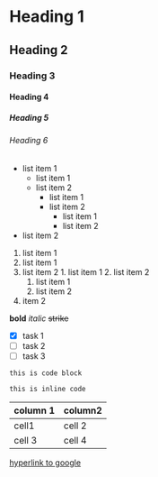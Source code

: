 # Heading 1
## Heading 2
### Heading 3
#### Heading 4
##### Heading 5
###### Heading 6

* list item 1
  * list item 1
  * list item 2
    * list item 1
    * list item 2
      * list item 1
      * list item 2
* list item 2

1. list item 1
  1. list item 1
  2. list item 2
    1. list item 1
    2. list item 2
      1. list item 1
      2. list item 2
2. item 2


**bold**
*italic*
~~strike~~

* [x] task 1
* [ ] task 2
* [ ] task 3

```
this is code block
```

`this is inline code`

| column 1 | column2 |
|----------|---------|
| cell1  | cell 2 |
| cell 3 | cell 4 |

[hyperlink to google](https://www.google.com)
